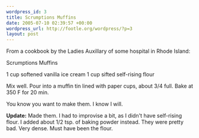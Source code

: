```yaml
--- 
wordpress_id: 3
title: Scrumptions Muffins
date: 2005-07-10 02:39:57 +00:00
wordpress_url: http://footle.org/wordpress/?p=3
layout: post
---
```

From a cookbook by the Ladies Auxillary of some hospital in Rhode Island:

Scrumptions Muffins

1 cup softened vanilla ice cream
1 cup sifted self-rising flour

Mix well. Pour into a muffin tin lined with paper cups, about 3/4 full. Bake at 350 F for 20 min.

You know you want to make them. I know I will.

<b>Update:</b> Made them. I had to improvise a bit, as I didn't have self-rising flour. I added about 1/2 tsp. of baking powder instead. They were pretty bad. Very dense. Must have been the flour.
